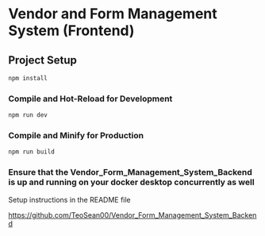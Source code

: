 # Vendor and Form Management System (Frontend)

## Project Setup

```sh
npm install
```

### Compile and Hot-Reload for Development

```sh
npm run dev
```

### Compile and Minify for Production

```sh
npm run build
```

### Ensure that the Vendor_Form_Management_System_Backend is up and running on your docker desktop concurrently as well
Setup instructions in the README file <br/>

https://github.com/TeoSean00/Vendor_Form_Management_System_Backend
